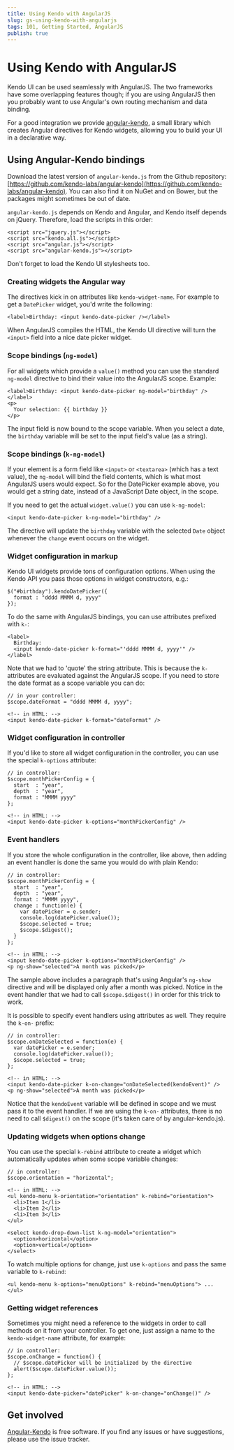 ```yaml
---
title: Using Kendo with AngularJS
slug: gs-using-kendo-with-angularjs
tags: 101, Getting Started, AngularJS
publish: true
---
```


# Using Kendo with AngularJS

Kendo UI can be used seamlessly with AngularJS.  The two frameworks have some overlapping features though; if you are using AngularJS then you probably want to use Angular's own routing mechanism and data binding.

For a good integration we provide [angular-kendo](http://kendo-labs.github.io/angular-kendo/), a small library which creates Angular directives for Kendo widgets, allowing you to build your UI in a declarative way.

## Using Angular-Kendo bindings

Download the latest version of `angular-kendo.js` from the Github repository: [https://github.com/kendo-labs/angular-kendo](https://github.com/kendo-labs/angular-kendo).  You can also find it on NuGet and on Bower, but the packages might sometimes be out of date.

`angular-kendo.js` depends on Kendo and Angular, and Kendo itself depends on jQuery.  Therefore, load the scripts in this order:

    <script src="jquery.js"></script>
    <script src="kendo.all.js"></script>
    <script src="angular.js"></script>
    <script src="angular-kendo.js"></script>

Don't forget to load the Kendo UI stylesheets too.

### Creating widgets the Angular way

The directives kick in on attributes like `kendo-widget-name`.  For example to get a `DatePicker` widget, you'd write the following:

    <label>Birthday: <input kendo-date-picker /></label>

When AngularJS compiles the HTML, the Kendo UI directive will turn the `<input>` field into a nice date picker widget.

### Scope bindings (`ng-model`)

For all widgets which provide a `value()` method you can use the standard `ng-model` directive to bind their value into the AngularJS scope.  Example:

    <label>Birthday: <input kendo-date-picker ng-model="birthday" /></label>
    <p>
      Your selection: {{ birthday }}
    </p>

The input field is now bound to the scope variable.  When you select a date, the `birthday` variable will be set to the input field's value (as a string).

### Scope bindings (`k-ng-model`)

If your element is a form field like `<input>` or `<textarea>` (which has a text value), the `ng-model` will bind the field contents, which is what most AngularJS users would expect.  So for the DatePicker example above, you would get a string date, instead of a JavaScript Date object, in the scope.

If you need to get the actual `widget.value()` you can use `k-ng-model`:

    <input kendo-date-picker k-ng-model="birthday" />

The directive will update the `birthday` variable with the selected `Date` object whenever the `change` event occurs on the widget.

### Widget configuration in markup

Kendo UI widgets provide tons of configuration options.  When using the Kendo API you pass those options in widget constructors, e.g.:

    $("#birthday").kendoDatePicker({
      format : "dddd MMMM d, yyyy"
    });

To do the same with AngularJS bindings, you can use attributes prefixed with `k-`:

    <label>
      Birthday:
      <input kendo-date-picker k-format="'dddd MMMM d, yyyy'" />
    </label>

Note that we had to 'quote' the string attribute.  This is because the `k-` attributes are evaluated against the AngularJS scope.  If you need to store the date format as a scope variable you can do:

    // in your controller:
    $scope.dateFormat = "dddd MMMM d, yyyy";

    <!-- in HTML: -->
    <input kendo-date-picker k-format="dateFormat" />

### Widget configuration in controller

If you'd like to store all widget configuration in the controller, you can use the special `k-options` attribute:

    // in controller:
    $scope.monthPickerConfig = {
      start  : "year",
      depth  : "year",
      format : "MMMM yyyy"
    };

    <!-- in HTML: -->
    <input kendo-date-picker k-options="monthPickerConfig" />

### Event handlers

If you store the whole configuration in the controller, like above, then adding an event handler is done the same you would do with plain Kendo:

    // in controller:
    $scope.monthPickerConfig = {
      start  : "year",
      depth  : "year",
      format : "MMMM yyyy",
      change : function(e) {
        var datePicker = e.sender;
        console.log(datePicker.value());
        $scope.selected = true;
        $scope.$digest();
      }
    };

    <!-- in HTML: -->
    <input kendo-date-picker k-options="monthPickerConfig" />
    <p ng-show="selected">A month was picked</p>

The sample above includes a paragraph that's using Angular's `ng-show` directive and will be displayed only after a month was picked.  Notice in the event handler that we had to call `$scope.$digest()` in order for this trick to work.

It is possible to specify event handlers using attributes as well.  They require the `k-on-` prefix:

    // in controller:
    $scope.onDateSelected = function(e) {
      var datePicker = e.sender;
      console.log(datePicker.value());
      $scope.selected = true;
    };

    <!-- in HTML: -->
    <input kendo-date-picker k-on-change="onDateSelected(kendoEvent)" />
    <p ng-show="selected">A month was picked</p>

Notice that the `kendoEvent` variable will be defined in scope and we must pass it to the event handler.  If we are using the `k-on-` attributes, there is no need to call `$digest()` on the scope (it's taken care of by angular-kendo.js).

### Updating widgets when options change

You can use the special `k-rebind` attribute to create a widget which automatically updates when some scope variable changes:

    // in controller:
    $scope.orientation = "horizontal";

    <!-- in HTML: -->
    <ul kendo-menu k-orientation="orientation" k-rebind="orientation">
      <li>Item 1</li>
      <li>Item 2</li>
      <li>Item 3</li>
    </ul>

    <select kendo-drop-down-list k-ng-model="orientation">
      <option>horizontal</option>
      <option>vertical</option>
    </select>

To watch multiple options for change, just use `k-options` and pass the same variable to `k-rebind`:

    <ul kendo-menu k-options="menuOptions" k-rebind="menuOptions"> ... </ul>

### Getting widget references

Sometimes you might need a reference to the widgets in order to call methods on it from your controller.  To get one, just assign a name to the `kendo-widget-name` attribute, for example:

    // in controller:
    $scope.onChange = function() {
      // $scope.datePicker will be initialized by the directive
      alert($scope.datePicker.value());
    };

    <!-- in HTML: -->
    <input kendo-date-picker="datePicker" k-on-change="onChange()" />

## Get involved

[Angular-Kendo](https://github.com/kendo-labs/angular-kendo) is free software.  If you find any issues or have suggestions, please use the issue tracker.
